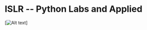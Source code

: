 # ISLR -- Python Labs and Applied

[![Alt text](/home/giladmeir/Python/Data_Science/Intro_to_Stat_Learning/ISLpy/data?raw=true "")]
